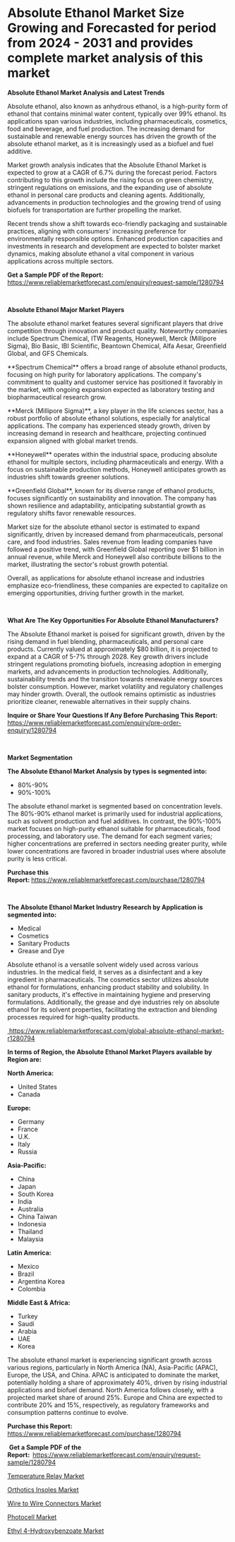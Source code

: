 <p><h1>Absolute Ethanol Market Size Growing and Forecasted for period from 2024 - 2031 and provides complete market analysis of this market</h1></p><p><strong>Absolute Ethanol Market Analysis and Latest Trends</strong></p>
<p><p>Absolute ethanol, also known as anhydrous ethanol, is a high-purity form of ethanol that contains minimal water content, typically over 99% ethanol. Its applications span various industries, including pharmaceuticals, cosmetics, food and beverage, and fuel production. The increasing demand for sustainable and renewable energy sources has driven the growth of the absolute ethanol market, as it is increasingly used as a biofuel and fuel additive.</p><p>Market growth analysis indicates that the Absolute Ethanol Market is expected to grow at a CAGR of 6.7% during the forecast period. Factors contributing to this growth include the rising focus on green chemistry, stringent regulations on emissions, and the expanding use of absolute ethanol in personal care products and cleaning agents. Additionally, advancements in production technologies and the growing trend of using biofuels for transportation are further propelling the market. </p><p>Recent trends show a shift towards eco-friendly packaging and sustainable practices, aligning with consumers' increasing preference for environmentally responsible options. Enhanced production capacities and investments in research and development are expected to bolster market dynamics, making absolute ethanol a vital component in various applications across multiple sectors.</p></p>
<p><strong>Get a Sample PDF of the Report:&nbsp;</strong> <a href="https://www.reliablemarketforecast.com/enquiry/request-sample/1280794?utm_campaign=1127&utm_medium=2&utm_source=Github&utm_content=ia&utm_term=30092024&utm_id=absolute-ethanol">https://www.reliablemarketforecast.com/enquiry/request-sample/1280794</a></p>
<p>&nbsp;</p>
<p><strong>Absolute Ethanol Major Market Players</strong></p>
<p><p>The absolute ethanol market features several significant players that drive competition through innovation and product quality. Noteworthy companies include Spectrum Chemical, ITW Reagents, Honeywell, Merck (Millipore Sigma), Bio Basic, IBI Scientific, Beantown Chemical, Alfa Aesar, Greenfield Global, and GFS Chemicals.</p><p>**Spectrum Chemical** offers a broad range of absolute ethanol products, focusing on high purity for laboratory applications. The company's commitment to quality and customer service has positioned it favorably in the market, with ongoing expansion expected as laboratory testing and biopharmaceutical research grow.</p><p>**Merck (Millipore Sigma)**, a key player in the life sciences sector, has a robust portfolio of absolute ethanol solutions, especially for analytical applications. The company has experienced steady growth, driven by increasing demand in research and healthcare, projecting continued expansion aligned with global market trends.</p><p>**Honeywell** operates within the industrial space, producing absolute ethanol for multiple sectors, including pharmaceuticals and energy. With a focus on sustainable production methods, Honeywell anticipates growth as industries shift towards greener solutions.</p><p>**Greenfield Global**, known for its diverse range of ethanol products, focuses significantly on sustainability and innovation. The company has shown resilience and adaptability, anticipating substantial growth as regulatory shifts favor renewable resources.</p><p>Market size for the absolute ethanol sector is estimated to expand significantly, driven by increased demand from pharmaceuticals, personal care, and food industries. Sales revenue from leading companies have followed a positive trend, with Greenfield Global reporting over $1 billion in annual revenue, while Merck and Honeywell also contribute billions to the market, illustrating the sector's robust growth potential.</p><p>Overall, as applications for absolute ethanol increase and industries emphasize eco-friendliness, these companies are expected to capitalize on emerging opportunities, driving further growth in the market.</p></p>
<p>&nbsp;</p>
<p><strong>What Are The Key Opportunities For Absolute Ethanol Manufacturers?</strong></p>
<p><p>The Absolute Ethanol market is poised for significant growth, driven by the rising demand in fuel blending, pharmaceuticals, and personal care products. Currently valued at approximately $80 billion, it is projected to expand at a CAGR of 5-7% through 2028. Key growth drivers include stringent regulations promoting biofuels, increasing adoption in emerging markets, and advancements in production technologies. Additionally, sustainability trends and the transition towards renewable energy sources bolster consumption. However, market volatility and regulatory challenges may hinder growth. Overall, the outlook remains optimistic as industries prioritize cleaner, renewable alternatives in their supply chains.</p></p>
<p><strong>Inquire or Share Your Questions If Any Before Purchasing This Report:</strong> <a href="https://www.reliablemarketforecast.com/enquiry/pre-order-enquiry/1280794?utm_campaign=1127&utm_medium=2&utm_source=Github&utm_content=ia&utm_term=30092024&utm_id=absolute-ethanol">https://www.reliablemarketforecast.com/enquiry/pre-order-enquiry/1280794</a></p>
<p>&nbsp;</p>
<p><strong>Market Segmentation</strong></p>
<p><strong>The Absolute Ethanol Market Analysis by types is segmented into:</strong></p>
<p><ul><li>80%-90%</li><li>90%-100%</li></ul></p>
<p><p>The absolute ethanol market is segmented based on concentration levels. The 80%-90% ethanol market is primarily used for industrial applications, such as solvent production and fuel additives. In contrast, the 90%-100% market focuses on high-purity ethanol suitable for pharmaceuticals, food processing, and laboratory use. The demand for each segment varies; higher concentrations are preferred in sectors needing greater purity, while lower concentrations are favored in broader industrial uses where absolute purity is less critical.</p></p>
<p><strong>Purchase this Report:&nbsp;</strong><a href="https://www.reliablemarketforecast.com/purchase/1280794?utm_campaign=1127&utm_medium=2&utm_source=Github&utm_content=ia&utm_term=30092024&utm_id=absolute-ethanol">https://www.reliablemarketforecast.com/purchase/1280794</a></p>
<p>&nbsp;</p>
<p><strong>The Absolute Ethanol Market Industry Research by Application is segmented into:</strong></p>
<p><ul><li>Medical</li><li>Cosmetics</li><li>Sanitary Products</li><li>Grease and Dye</li></ul></p>
<p><p>Absolute ethanol is a versatile solvent widely used across various industries. In the medical field, it serves as a disinfectant and a key ingredient in pharmaceuticals. The cosmetics sector utilizes absolute ethanol for formulations, enhancing product stability and solubility. In sanitary products, it's effective in maintaining hygiene and preserving formulations. Additionally, the grease and dye industries rely on absolute ethanol for its solvent properties, facilitating the extraction and blending processes required for high-quality products.</p></p>
<p><a href="https://www.reliablemarketforecast.com/global-absolute-ethanol-market-r1280794?utm_campaign=1127&utm_medium=2&utm_source=Github&utm_content=ia&utm_term=30092024&utm_id=absolute-ethanol">&nbsp;https://www.reliablemarketforecast.com/global-absolute-ethanol-market-r1280794</a></p>
<p><strong>In terms of Region, the Absolute Ethanol Market Players available by Region are:</strong></p>
<p>
    <p> <strong> North America: </strong>
        <ul>
            <li>United States</li>
            <li>Canada</li>
        </ul>
        </p> 
    <p> <strong> Europe: </strong>
        <ul>
            <li>Germany</li>
            <li>France</li>
            <li>U.K.</li>
            <li>Italy</li>
            <li>Russia</li>
        </ul>
        </p> 
    <p> <strong> Asia-Pacific: </strong>
        <ul>
            <li>China</li>
            <li>Japan</li>
            <li>South Korea</li>
            <li>India</li>
            <li>Australia</li>
            <li>China Taiwan</li>
            <li>Indonesia</li>
            <li>Thailand</li>
            <li>Malaysia</li>
        </ul>
        </p> 
    <p> <strong> Latin America: </strong>
        <ul>
            <li>Mexico</li>
            <li>Brazil</li>
            <li>Argentina Korea</li>
            <li>Colombia</li>
        </ul>
        </p> 
    <p> <strong> Middle East & Africa: </strong>
        <ul>
            <li>Turkey</li>
            <li>Saudi</li>
            <li>Arabia</li>
            <li>UAE</li>
            <li>Korea</li>
        </ul>
    </p>
    </p>
<p><p>The absolute ethanol market is experiencing significant growth across various regions, particularly in North America (NA), Asia-Pacific (APAC), Europe, the USA, and China. APAC is anticipated to dominate the market, potentially holding a share of approximately 40%, driven by rising industrial applications and biofuel demand. North America follows closely, with a projected market share of around 25%. Europe and China are expected to contribute 20% and 15%, respectively, as regulatory frameworks and consumption patterns continue to evolve.</p></p>
<p><strong>Purchase this Report: </strong><a href="https://www.reliablemarketforecast.com/purchase/1280794?utm_campaign=1127&utm_medium=2&utm_source=Github&utm_content=ia&utm_term=30092024&utm_id=absolute-ethanol">https://www.reliablemarketforecast.com/purchase/1280794</a></p>
<p>&nbsp;<strong>Get a Sample PDF of the Report:&nbsp;&nbsp;</strong><a href="https://www.reliablemarketforecast.com/enquiry/request-sample/1280794?utm_campaign=1127&utm_medium=2&utm_source=Github&utm_content=ia&utm_term=30092024&utm_id=absolute-ethanol">https://www.reliablemarketforecast.com/enquiry/request-sample/1280794</a></p>
<p><strong></strong></p>
<p><p><a href="https://www.linkedin.com/pulse/temperature-relay-market-trends-growth-outlook-2024-2031-plgse?utm_campaign=1127&utm_medium=2&utm_source=Github&utm_content=ia&utm_term=30092024&utm_id=absolute-ethanol">Temperature Relay Market</a></p><p><a href="https://www.linkedin.com/pulse/emerging-opportunities-challenges-global-orthotics-insoles-mquqf?utm_campaign=1127&utm_medium=2&utm_source=Github&utm_content=ia&utm_term=30092024&utm_id=absolute-ethanol">Orthotics Insoles Market</a></p><p><a href="https://issuu.com/reportprime-2/docs/wire-to-wire-connectors-market-size_bbab50bf60f81b?utm_campaign=1127&utm_medium=2&utm_source=Github&utm_content=ia&utm_term=30092024&utm_id=absolute-ethanol">Wire to Wire Connectors Market</a></p><p><a href="https://issuu.com/reportprime-2/docs/photocell-market-size-2030.pptx_0def2296eba64d?utm_campaign=1127&utm_medium=2&utm_source=Github&utm_content=ia&utm_term=30092024&utm_id=absolute-ethanol">Photocell Market</a></p><p><a href="https://github.com/AlesiaDushku485/Market-Research-Report-List-1/blob/main/ethyl-4-hydroxybenzoate-market.md?utm_campaign=1127&utm_medium=2&utm_source=Github&utm_content=ia&utm_term=30092024&utm_id=absolute-ethanol">Ethyl 4-Hydroxybenzoate Market</a></p></p>